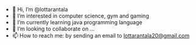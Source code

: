 - 👋 Hi, I’m @lottarantala
- 👀 I’m interested in computer science, gym and gaming
- 🌱 I’m currently learning java programming language
- 💞️ I’m looking to collaborate on ...
- 📫 How to reach me: by sending an email to lottarantala20@gmail.com

<!---
lottarantala/lottarantala is a ✨ special ✨ repository because its `README.md` (this file) appears on your GitHub profile.
You can click the Preview link to take a look at your changes.
--->
